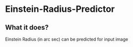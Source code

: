 # Einstein-Radius-Predictor

## What it does?

Einstein Radius (in arc sec) can be predicted for input image
